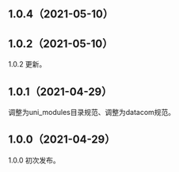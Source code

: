 ## 1.0.4（2021-05-10）
 
## 1.0.2（2021-05-10）
1.0.2 更新。
## 1.0.1（2021-04-29）
调整为uni_modules目录规范、调整为datacom规范。
## 1.0.0（2021-04-29）
1.0.0 初次发布。
